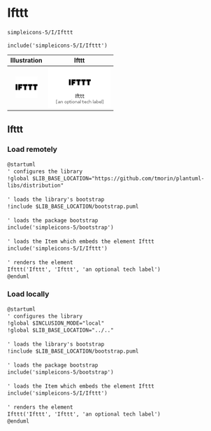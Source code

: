 # Ifttt


```text
simpleicons-5/I/Ifttt
```

```text
include('simpleicons-5/I/Ifttt')
```



| Illustration | Ifttt |
| :---: | :---: |
| ![illustration for Illustration](../../simpleicons-5/I/Ifttt.png) | ![illustration for Ifttt](../../simpleicons-5/I/Ifttt.Local.png) |




## Ifttt

### Load remotely
```plantuml
@startuml
' configures the library
!global $LIB_BASE_LOCATION="https://github.com/tmorin/plantuml-libs/distribution"

' loads the library's bootstrap
!include $LIB_BASE_LOCATION/bootstrap.puml

' loads the package bootstrap
include('simpleicons-5/bootstrap')

' loads the Item which embeds the element Ifttt
include('simpleicons-5/I/Ifttt')

' renders the element
Ifttt('Ifttt', 'Ifttt', 'an optional tech label')
@enduml
```

### Load locally
```plantuml
@startuml
' configures the library
!global $INCLUSION_MODE="local"
!global $LIB_BASE_LOCATION="../.."

' loads the library's bootstrap
!include $LIB_BASE_LOCATION/bootstrap.puml

' loads the package bootstrap
include('simpleicons-5/bootstrap')

' loads the Item which embeds the element Ifttt
include('simpleicons-5/I/Ifttt')

' renders the element
Ifttt('Ifttt', 'Ifttt', 'an optional tech label')
@enduml
```

